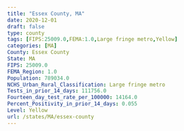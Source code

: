 ```yaml
---
title: "Essex County, MA"
date: 2020-12-01
draft: false
type: county
tags: [FIPS:25009.0,FEMA:1.0,Large fringe metro,Yellow]
categories: [MA]
County: Essex County
State: MA
FIPS: 25009.0
FEMA_Region: 1.0
Population: 789034.0
NCHS_Urban_Rural_Classification: Large fringe metro
Tests_in_prior_14_days: 111756.0
Fourteen_day_test_rate_per_100000: 14164.0
Percent_Positivity_in_prior_14_days: 0.055
Level: Yellow
url: /states/MA/essex-county
---
```



